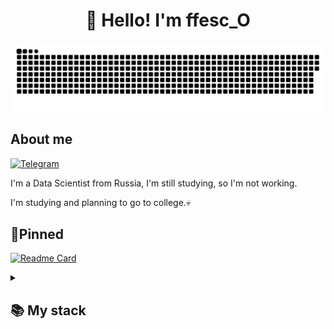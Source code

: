 <h1 align="center">👋 Hello! I'm ffesc_O </h1>

<p align="center">
 <img width="600" src="assets/github-snake.svg" alt="snake"/>
</p>

## About me
[![Telegram](https://img.shields.io/badge/-Telegram-2CA5E0?style=flat&logo=telegram&logoColor=white)](https://t.me/ffesco)

I'm a Data Scientist from Russia, I'm still studying, so I'm not working.

I'm studying and planning to go to college.💀  

## 📌Pinned
[![Readme Card](https://github-readme-stats.vercel.app/api/pin/?username=BaggerFast&repo=ItManuals&theme=dracula&bg_color=00000000&)](https://github.com/BaggerFast/ItManuals)


<details align="left">
  <summary><h2><b>📚 My stack</b></h2></summary>
  <p>
    <h3>Langs</h3>
    <img src="https://skillicons.dev/icons?i=py=7" />
    <h3>Frameworks / Tools</h3>
    <img src="https://skillicons.dev/icons?i=asd=7" />
    <h3>Software</h3>
    <img src="https://skillicons.dev/icons?i=visualstudio,idea=7" />
    <br>
  </p>
</details>
